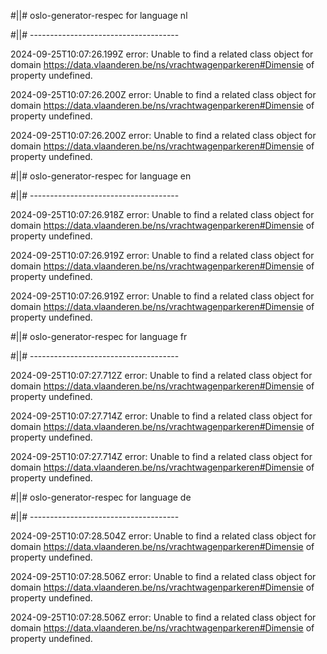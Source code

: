 #||# oslo-generator-respec for language nl  

#||# -------------------------------------  

2024-09-25T10:07:26.199Z error: Unable to find a related class object for domain https://data.vlaanderen.be/ns/vrachtwagenparkeren#Dimensie of property undefined.

2024-09-25T10:07:26.200Z error: Unable to find a related class object for domain https://data.vlaanderen.be/ns/vrachtwagenparkeren#Dimensie of property undefined.

2024-09-25T10:07:26.200Z error: Unable to find a related class object for domain https://data.vlaanderen.be/ns/vrachtwagenparkeren#Dimensie of property undefined.

#||# oslo-generator-respec for language en  

#||# -------------------------------------  

2024-09-25T10:07:26.918Z error: Unable to find a related class object for domain https://data.vlaanderen.be/ns/vrachtwagenparkeren#Dimensie of property undefined.

2024-09-25T10:07:26.919Z error: Unable to find a related class object for domain https://data.vlaanderen.be/ns/vrachtwagenparkeren#Dimensie of property undefined.

2024-09-25T10:07:26.919Z error: Unable to find a related class object for domain https://data.vlaanderen.be/ns/vrachtwagenparkeren#Dimensie of property undefined.

#||# oslo-generator-respec for language fr  

#||# -------------------------------------  

2024-09-25T10:07:27.712Z error: Unable to find a related class object for domain https://data.vlaanderen.be/ns/vrachtwagenparkeren#Dimensie of property undefined.

2024-09-25T10:07:27.714Z error: Unable to find a related class object for domain https://data.vlaanderen.be/ns/vrachtwagenparkeren#Dimensie of property undefined.

2024-09-25T10:07:27.714Z error: Unable to find a related class object for domain https://data.vlaanderen.be/ns/vrachtwagenparkeren#Dimensie of property undefined.

#||# oslo-generator-respec for language de  

#||# -------------------------------------  

2024-09-25T10:07:28.504Z error: Unable to find a related class object for domain https://data.vlaanderen.be/ns/vrachtwagenparkeren#Dimensie of property undefined.

2024-09-25T10:07:28.506Z error: Unable to find a related class object for domain https://data.vlaanderen.be/ns/vrachtwagenparkeren#Dimensie of property undefined.

2024-09-25T10:07:28.506Z error: Unable to find a related class object for domain https://data.vlaanderen.be/ns/vrachtwagenparkeren#Dimensie of property undefined.

